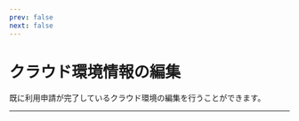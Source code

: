 ```yaml
---
prev: false
next: false
---
```


# クラウド環境情報の編集

既に利用申請が完了しているクラウド環境の編集を行うことができます。

---
<br>
<FormUpdateAccount/>